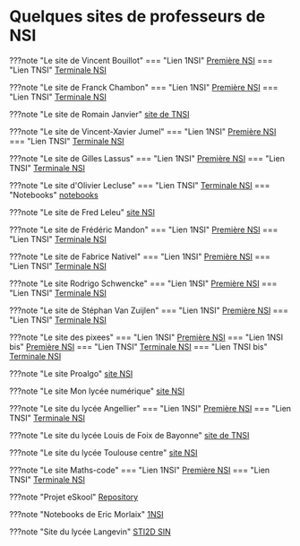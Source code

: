 # Quelques sites de professeurs de NSI

???note "Le site de Vincent Bouillot"
    === "Lien 1NSI"
        [Première NSI](https://ferney-nsi.gitlab.io/premiere/)
    === "Lien TNSI"
        [Terminale NSI](https://ferney-nsi.gitlab.io/terminale/)

???note "Le site de Franck Chambon"
    === "Lien 1NSI"
        [Première NSI](https://ens-fr.gitlab.io/nsi1/)
    === "Lien TNSI"
        [Terminale NSI](https://ens-fr.gitlab.io/nsi2/)


???note "Le site de Romain Janvier"
    [site de TNSI](http://nsiterminale.janviercommelemois.fr/)

???note "Le site de Vincent-Xavier Jumel"
    === "Lien 1NSI"
        [Première NSI](https://lamadone.frama.io/informatique/premiere-nsi/index.html)
    === "Lien TNSI"
        [Terminale NSI](https://lamadone.frama.io/informatique/terminale-nsi/index.html)

???note "Le site de Gilles Lassus"
    === "Lien 1NSI"
        [Première NSI](https://glassus.github.io/premiere_nsi/)
    === "Lien TNSI"
        [Terminale NSI](https://glassus.github.io/terminale_nsi/)



???note "Le site d'Olivier Lecluse"
    === "Lien TNSI"
        [Terminale NSI](https://www.lecluse.fr/nsi/NSI_T/)
    === "Notebooks"
        [notebooks](https://notebooks.lecluse.fr/)




???note "Le site de Fred Leleu"
    [site NSI](https://impytoyable.fr/index.html)

???note "Le site de Frédéric Mandon"
    === "Lien 1NSI"
        [Première NSI](http://www.maths-info-lycee.fr/nsi_1ere.html)
    === "Lien TNSI"
        [Terminale NSI](http://www.maths-info-lycee.fr/nsi.html)    

???note "Le site de Fabrice Nativel"
    === "Lien 1NSI"
        [Première NSI](https://fabricenativel.github.io/NSIPremiere/)
    === "Lien TNSI"
        [Terminale NSI](https://fabricenativel.github.io/NSITerminale/)


???note "Le site Rodrigo Schwencke"
    === "Lien 1NSI"
        [Première NSI](https://eskool.gitlab.io/1nsi/)
    === "Lien TNSI"
        [Terminale NSI](https://eskool.gitlab.io/tnsi/)

???note "Le site de  Stéphan Van Zuijlen"
    === "Lien 1NSI"
        [Première NSI](https://isn-icn-ljm.pagesperso-orange.fr/1-NSI/index.html)
    === "Lien TNSI"
        [Terminale NSI](https://isn-icn-ljm.pagesperso-orange.fr/NSI-TLE/index.html)   

???note "Le site des pixees"
    === "Lien 1NSI"
        [Première NSI](https://pixees.fr/informatiquelycee/n_site/nsi_prem.html)
    === "Lien 1NSI bis"
        [Première NSI](https://pixees.fr/informatiquelycee/prem/index.html)
    === "Lien TNSI"
        [Terminale NSI](https://pixees.fr/informatiquelycee/n_site/nsi_term.html)
    === "Lien TNSI bis"
        [Terminale NSI](https://dav74.github.io/site_nsi_term/)



???note "Le site Proalgo"
    [site NSI](https://progalgo.fr/)

???note "Le site Mon lycée numérique"
    [site NSI](http://www.monlyceenumerique.fr/index_nsi.html)




???note "Le site du lycée Angellier"
    === "Lien 1NSI"
        [Première NSI](https://angellier.gitlab.io/nsi/premiere/)
    === "Lien TNSI"
        [Terminale NSI](https://angellier.gitlab.io/nsi/terminale/)



???note "Le site du lycée Louis de Foix de Bayonne"
    [site de TNSI](http://tnsi.free.fr/)

???note "Le site du lycée Toulouse centre"
    [site NSI](https://sites.google.com/view/nsi-toulouse-centre/accueil)



???note "Le site Maths-code"
    === "Lien 1NSI"
        [Première NSI](http://maths-code.fr/cours/premiere-nsi-2/)
    === "Lien TNSI"
        [Terminale NSI](http://maths-code.fr/cours/terminale-nsi/)

???note "Projet eSkool"
    [Repository](https://gitlab.com/eskool/tnsi/-/tree/main)


???note "Notebooks de Eric Morlaix"
    [1NSI](https://nbviewer.org/github/ericECmorlaix/1NSI_2019-2020/tree/master/)

???note "Site du lycée Langevin"
    [STI2D SIN](http://tsin.langevin-la-seyne.fr/SIN/)